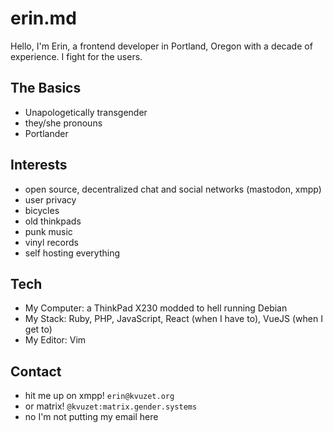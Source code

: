 # erin.md

Hello, I'm Erin, a frontend developer in Portland, Oregon with a decade of experience. I fight for the users.

## The Basics

- Unapologetically transgender
- they/she pronouns
- Portlander

## Interests

- open source, decentralized chat and social networks (mastodon, xmpp)
- user privacy
- bicycles
- old thinkpads
- punk music
- vinyl records
- self hosting everything

## Tech

- My Computer: a ThinkPad X230 modded to hell running Debian
- My Stack: Ruby, PHP, JavaScript, React (when I have to), VueJS (when I get to)
- My Editor: Vim

## Contact
- hit me up on xmpp! `erin@kvuzet.org`
- or matrix! `@kvuzet:matrix.gender.systems`
- no I'm not putting my email here
<!---
kvuzet/kvuzet is a ✨ special ✨ repository because its `README.md` (this file) appears on your GitHub profile.
You can click the Preview link to take a look at your changes.
--->
